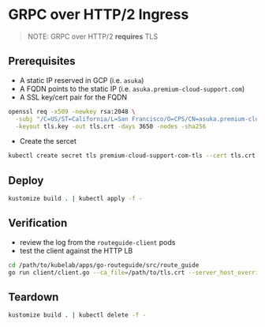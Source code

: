 # GRPC over HTTP/2 Ingress

>NOTE: GRPC over HTTP/2 **requires** TLS

## Prerequisites

* A static IP reserved in GCP (i.e. `asuka`)
* A FQDN points to the static IP  (i.e. `asuka.premium-cloud-support.com`)
* A SSL key/cert pair for the FQDN

```sh
openssl req -x509 -newkey rsa:2048 \
  -subj "/C=US/ST=California/L=San Francisco/O=CPS/CN=asuka.premium-cloud-support.com" \
  -keyout tls.key -out tls.crt -days 3650 -nodes -sha256
```

* Create the sercet

```sh
kubectl create secret tls premium-cloud-support-com-tls --cert tls.crt --key tls.key
```

## Deploy

```sh
kustomize build . | kubectl apply -f -
```

## Verification

* review the log from the `routeguide-client` pods
* test the client against the HTTP LB

```sh
cd /path/to/kubelab/apps/go-routeguide/src/route_guide
go run client/client.go --ca_file=/path/to/tls.crt --server_host_override=asuka.premium-cloud-support.com --tls --server_addr=asuka.premium-cloud-support.com:443
```

## Teardown

```sh
kustomize build . | kubectl delete -f -
```
